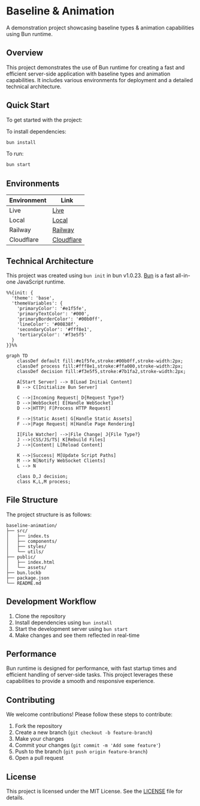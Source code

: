 # Baseline & Animation

A demonstration project showcasing baseline types & animation capabilities using Bun runtime.

## Overview

This project demonstrates the use of Bun runtime for creating a fast and efficient server-side application with baseline types and animation capabilities. It includes various environments for deployment and a detailed technical architecture.

## Quick Start

To get started with the project:

To install dependencies:

```bash
bun install
```

To run:

```bash
bun start
```

## Environments

| Environment | Link                                      |
| ----------- | ----------------------------------------- |
| Live        | [Live](https://baseline.gotpop.co)        |
| Local       | [Local](http://localhost:2000)            |
| Railway     | [Railway](https://railway.app/dashboard)  |
| Cloudflare  | [Cloudflare](https://dash.cloudflare.com) |

## Technical Architecture

This project was created using `bun init` in bun v1.0.23. [Bun](https://bun.sh) is a fast all-in-one JavaScript runtime.

```mermaid
%%{init: {
  'theme': 'base',
  'themeVariables': {
    'primaryColor': '#e1f5fe',
    'primaryTextColor': '#000',
    'primaryBorderColor': '#00b0ff',
    'lineColor': '#00838f',
    'secondaryColor': '#fff8e1',
    'tertiaryColor': '#f3e5f5'
  }
}}%%

graph TD
    classDef default fill:#e1f5fe,stroke:#00b0ff,stroke-width:2px;
    classDef process fill:#fff8e1,stroke:#ffa000,stroke-width:2px;
    classDef decision fill:#f3e5f5,stroke:#7b1fa2,stroke-width:2px;

    A[Start Server] --> B[Load Initial Content]
    B --> C[Initialize Bun Server]
    
    C -->|Incoming Request| D{Request Type?}
    D -->|WebSocket| E[Handle WebSocket]
    D -->|HTTP| F[Process HTTP Request]
    
    F -->|Static Asset| G[Handle Static Assets]
    F -->|Page Request| H[Handle Page Rendering]
    
    I[File Watcher] -->|File Change| J{File Type?}
    J -->|CSS/JS/TS| K[Rebuild Files]
    J -->|Content| L[Reload Content]
    
    K -->|Success| M[Update Script Paths]
    M --> N[Notify WebSocket Clients]
    L --> N

    class D,J decision;
    class K,L,M process;
```

## File Structure

The project structure is as follows:

```
baseline-animation/
├── src/
│   ├── index.ts
│   ├── components/
│   ├── styles/
│   └── utils/
├── public/
│   ├── index.html
│   └── assets/
├── bun.lockb
├── package.json
└── README.md
```

## Development Workflow

1. Clone the repository
2. Install dependencies using `bun install`
3. Start the development server using `bun start`
4. Make changes and see them reflected in real-time

## Performance

Bun runtime is designed for performance, with fast startup times and efficient handling of server-side tasks. This project leverages these capabilities to provide a smooth and responsive experience.

## Contributing

We welcome contributions! Please follow these steps to contribute:

1. Fork the repository
2. Create a new branch (`git checkout -b feature-branch`)
3. Make your changes
4. Commit your changes (`git commit -m 'Add some feature'`)
5. Push to the branch (`git push origin feature-branch`)
6. Open a pull request

## License

This project is licensed under the MIT License. See the [LICENSE](LICENSE) file for details.